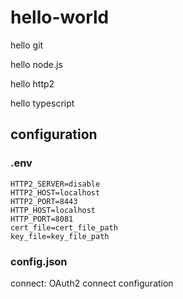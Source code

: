 # hello-world

hello git

hello node.js

hello http2

hello typescript

## configuration

### .env

```
HTTP2_SERVER=disable
HTTP2_HOST=localhost
HTTP2_PORT=8443
HTTP_HOST=localhost
HTTP_PORT=8081
cert_file=cert_file_path
key_file=key_file_path
```

### config.json

connect: OAuth2 connect configuration